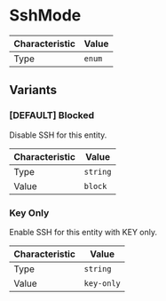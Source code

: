 <!-- THIS FILE IS AUTOMATICALLY GENERATED BY DOCBUILDER, DO NOT EDIT MANUALLY! -->

# SshMode

| Characteristic | Value  |
| -------------- | ------ |
| Type           | `enum` |

## Variants

### [DEFAULT] Blocked

Disable SSH for this entity.

| Characteristic | Value    |
| -------------- | -------- |
| Type           | `string` |
| Value          | `block`  |

### Key Only

Enable SSH for this entity with KEY only.

| Characteristic | Value      |
| -------------- | ---------- |
| Type           | `string`   |
| Value          | `key-only` |

